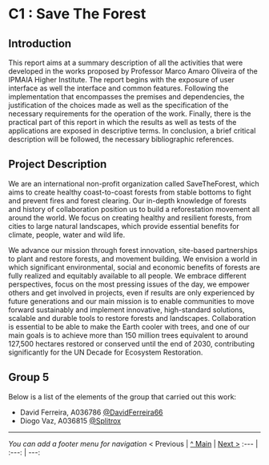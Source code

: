 # C1 : Save The Forest

## Introduction
This report aims at a summary description of all the activities that were developed in the works proposed by Professor Marco Amaro Oliveira of the IPMAIA Higher Institute.
The report begins with the exposure of user interface as well the interface and common features. Following the implementation that encompasses the premises and dependencies, the justification of the choices made as well as the specification of the necessary requirements for the operation of the work. Finally, there is the practical part of this report in which the results as well as tests of the applications are exposed in descriptive terms. In conclusion, a brief critical description will be followed, the necessary bibliographic references.


## Project Description
We are an international non-profit organization called SaveTheForest,
which aims to create healthy coast-to-coast forests from stable bottoms
to fight and prevent fires and forest clearing. Our in-depth knowledge of
forests and history of collaboration position us to build a reforestation movement
all around the world. We focus on creating healthy and resilient forests, from cities to large natural landscapes, which provide essential benefits for climate, people, water and wild life. 

We advance our mission through forest innovation, site-based partnerships
to plant and restore forests, and movement building. We envision a world in which
significant environmental, social and economic benefits of forests are fully realized and equitably available to all people. We embrace different perspectives, focus on the most pressing issues of the day, we empower others and get involved in projects, even if
results are only experienced by future generations and our main mission is to enable
communities to move forward sustainably and implement innovative, high-standard solutions,
scalable and durable tools to restore forests and landscapes. Collaboration is essential to be able to make the Earth cooler with trees, and one of our main goals is to achieve
more than 150 million trees equivalent to around 127,500 hectares restored or conserved
until the end of 2030, contributing significantly for the UN Decade for Ecosystem Restoration.


## Group 5

Below is a list of the elements of the group that carried out this work:

* David Ferreira, A036786 [@DavidFerreira66](https://github.com/DavidFerreiraa66)
* Diogo Vaz, A036815 [@Splitrox](https://github.com/Splitrox)



---
_You can add a footer menu for navigation_ 
< Previous | [^ Main](../../../) | [Next >](c2.md)
:--- | :---: | ---: 